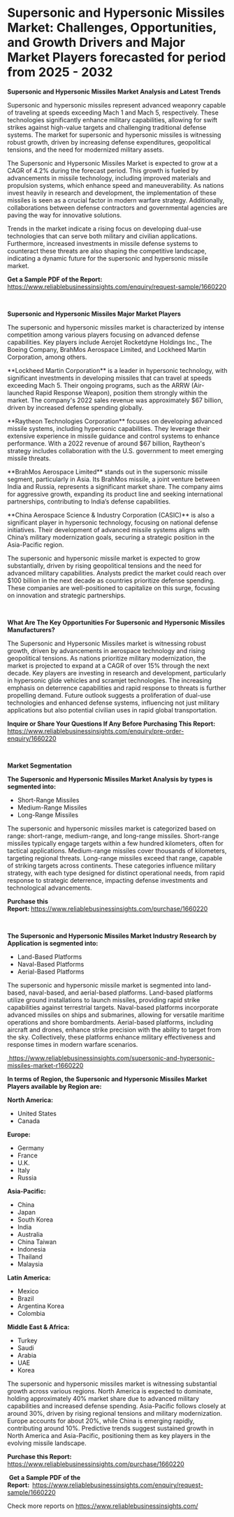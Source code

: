 <p><h1>Supersonic and Hypersonic Missiles Market: Challenges, Opportunities, and Growth Drivers and Major Market Players forecasted for period from 2025 - 2032</h1></p><p><strong>Supersonic and Hypersonic Missiles Market Analysis and Latest Trends</strong></p>
<p><p>Supersonic and hypersonic missiles represent advanced weaponry capable of traveling at speeds exceeding Mach 1 and Mach 5, respectively. These technologies significantly enhance military capabilities, allowing for swift strikes against high-value targets and challenging traditional defense systems. The market for supersonic and hypersonic missiles is witnessing robust growth, driven by increasing defense expenditures, geopolitical tensions, and the need for modernized military assets.</p><p>The Supersonic and Hypersonic Missiles Market is expected to grow at a CAGR of 4.2% during the forecast period. This growth is fueled by advancements in missile technology, including improved materials and propulsion systems, which enhance speed and maneuverability. As nations invest heavily in research and development, the implementation of these missiles is seen as a crucial factor in modern warfare strategy. Additionally, collaborations between defense contractors and governmental agencies are paving the way for innovative solutions.</p><p>Trends in the market indicate a rising focus on developing dual-use technologies that can serve both military and civilian applications. Furthermore, increased investments in missile defense systems to counteract these threats are also shaping the competitive landscape, indicating a dynamic future for the supersonic and hypersonic missile market.</p></p>
<p><strong>Get a Sample PDF of the Report:&nbsp;</strong> <a href="https://www.reliablebusinessinsights.com/enquiry/request-sample/1660220?utm_campaign=2527&utm_medium=2&utm_source=Github&utm_content=ia&utm_term=20022025&utm_id=supersonic-and-hypersonic-missiles">https://www.reliablebusinessinsights.com/enquiry/request-sample/1660220</a></p>
<p>&nbsp;</p>
<p><strong>Supersonic and Hypersonic Missiles Major Market Players</strong></p>
<p><p>The supersonic and hypersonic missiles market is characterized by intense competition among various players focusing on advanced defense capabilities. Key players include Aerojet Rocketdyne Holdings Inc., The Boeing Company, BrahMos Aerospace Limited, and Lockheed Martin Corporation, among others.</p><p>**Lockheed Martin Corporation** is a leader in hypersonic technology, with significant investments in developing missiles that can travel at speeds exceeding Mach 5. Their ongoing programs, such as the ARRW (Air-launched Rapid Response Weapon), position them strongly within the market. The company's 2022 sales revenue was approximately $67 billion, driven by increased defense spending globally.</p><p>**Raytheon Technologies Corporation** focuses on developing advanced missile systems, including hypersonic capabilities. They leverage their extensive experience in missile guidance and control systems to enhance performance. With a 2022 revenue of around $67 billion, Raytheon's strategy includes collaboration with the U.S. government to meet emerging missile threats.</p><p>**BrahMos Aerospace Limited** stands out in the supersonic missile segment, particularly in Asia. Its BrahMos missile, a joint venture between India and Russia, represents a significant market share. The company aims for aggressive growth, expanding its product line and seeking international partnerships, contributing to India’s defense capabilities.</p><p>**China Aerospace Science & Industry Corporation (CASIC)** is also a significant player in hypersonic technology, focusing on national defense initiatives. Their development of advanced missile systems aligns with China’s military modernization goals, securing a strategic position in the Asia-Pacific region.</p><p>The supersonic and hypersonic missile market is expected to grow substantially, driven by rising geopolitical tensions and the need for advanced military capabilities. Analysts predict the market could reach over $100 billion in the next decade as countries prioritize defense spending. These companies are well-positioned to capitalize on this surge, focusing on innovation and strategic partnerships.</p></p>
<p>&nbsp;</p>
<p><strong>What Are The Key Opportunities For Supersonic and Hypersonic Missiles Manufacturers?</strong></p>
<p><p>The Supersonic and Hypersonic Missiles market is witnessing robust growth, driven by advancements in aerospace technology and rising geopolitical tensions. As nations prioritize military modernization, the market is projected to expand at a CAGR of over 15% through the next decade. Key players are investing in research and development, particularly in hypersonic glide vehicles and scramjet technologies. The increasing emphasis on deterrence capabilities and rapid response to threats is further propelling demand. Future outlook suggests a proliferation of dual-use technologies and enhanced defense systems, influencing not just military applications but also potential civilian uses in rapid global transportation.</p></p>
<p><strong>Inquire or Share Your Questions If Any Before Purchasing This Report:</strong> <a href="https://www.reliablebusinessinsights.com/enquiry/pre-order-enquiry/1660220?utm_campaign=2527&utm_medium=2&utm_source=Github&utm_content=ia&utm_term=20022025&utm_id=supersonic-and-hypersonic-missiles">https://www.reliablebusinessinsights.com/enquiry/pre-order-enquiry/1660220</a></p>
<p>&nbsp;</p>
<p><strong>Market Segmentation</strong></p>
<p><strong>The Supersonic and Hypersonic Missiles Market Analysis by types is segmented into:</strong></p>
<p><ul><li>Short-Range Missiles</li><li>Medium-Range Missiles</li><li>Long-Range Missiles</li></ul></p>
<p><p>The supersonic and hypersonic missiles market is categorized based on range: short-range, medium-range, and long-range missiles. Short-range missiles typically engage targets within a few hundred kilometers, often for tactical applications. Medium-range missiles cover thousands of kilometers, targeting regional threats. Long-range missiles exceed that range, capable of striking targets across continents. These categories influence military strategy, with each type designed for distinct operational needs, from rapid response to strategic deterrence, impacting defense investments and technological advancements.</p></p>
<p><strong>Purchase this Report:&nbsp;</strong><a href="https://www.reliablebusinessinsights.com/purchase/1660220?utm_campaign=2527&utm_medium=2&utm_source=Github&utm_content=ia&utm_term=20022025&utm_id=supersonic-and-hypersonic-missiles">https://www.reliablebusinessinsights.com/purchase/1660220</a></p>
<p>&nbsp;</p>
<p><strong>The Supersonic and Hypersonic Missiles Market Industry Research by Application is segmented into:</strong></p>
<p><ul><li>Land-Based Platforms</li><li>Naval-Based Platforms</li><li>Aerial-Based Platforms</li></ul></p>
<p><p>The supersonic and hypersonic missile market is segmented into land-based, naval-based, and aerial-based platforms. Land-based platforms utilize ground installations to launch missiles, providing rapid strike capabilities against terrestrial targets. Naval-based platforms incorporate advanced missiles on ships and submarines, allowing for versatile maritime operations and shore bombardments. Aerial-based platforms, including aircraft and drones, enhance strike precision with the ability to target from the sky. Collectively, these platforms enhance military effectiveness and response times in modern warfare scenarios.</p></p>
<p><a href="https://www.reliablebusinessinsights.com/supersonic-and-hypersonic-missiles-market-r1660220?utm_campaign=2527&utm_medium=2&utm_source=Github&utm_content=ia&utm_term=20022025&utm_id=supersonic-and-hypersonic-missiles">&nbsp;https://www.reliablebusinessinsights.com/supersonic-and-hypersonic-missiles-market-r1660220</a></p>
<p><strong>In terms of Region, the Supersonic and Hypersonic Missiles Market Players available by Region are:</strong></p>
<p>
    <p> <strong> North America: </strong>
        <ul>
            <li>United States</li>
            <li>Canada</li>
        </ul>
        </p> 
    <p> <strong> Europe: </strong>
        <ul>
            <li>Germany</li>
            <li>France</li>
            <li>U.K.</li>
            <li>Italy</li>
            <li>Russia</li>
        </ul>
        </p> 
    <p> <strong> Asia-Pacific: </strong>
        <ul>
            <li>China</li>
            <li>Japan</li>
            <li>South Korea</li>
            <li>India</li>
            <li>Australia</li>
            <li>China Taiwan</li>
            <li>Indonesia</li>
            <li>Thailand</li>
            <li>Malaysia</li>
        </ul>
        </p> 
    <p> <strong> Latin America: </strong>
        <ul>
            <li>Mexico</li>
            <li>Brazil</li>
            <li>Argentina Korea</li>
            <li>Colombia</li>
        </ul>
        </p> 
    <p> <strong> Middle East & Africa: </strong>
        <ul>
            <li>Turkey</li>
            <li>Saudi</li>
            <li>Arabia</li>
            <li>UAE</li>
            <li>Korea</li>
        </ul>
    </p>
    </p>
<p><p>The supersonic and hypersonic missiles market is witnessing substantial growth across various regions. North America is expected to dominate, holding approximately 40% market share due to advanced military capabilities and increased defense spending. Asia-Pacific follows closely at around 30%, driven by rising regional tensions and military modernization. Europe accounts for about 20%, while China is emerging rapidly, contributing around 10%. Predictive trends suggest sustained growth in North America and Asia-Pacific, positioning them as key players in the evolving missile landscape.</p></p>
<p><strong>Purchase this Report: </strong><a href="https://www.reliablebusinessinsights.com/purchase/1660220?utm_campaign=2527&utm_medium=2&utm_source=Github&utm_content=ia&utm_term=20022025&utm_id=supersonic-and-hypersonic-missiles">https://www.reliablebusinessinsights.com/purchase/1660220</a></p>
<p>&nbsp;<strong>Get a Sample PDF of the Report:&nbsp;&nbsp;</strong><a href="https://www.reliablebusinessinsights.com/enquiry/request-sample/1660220?utm_campaign=2527&utm_medium=2&utm_source=Github&utm_content=ia&utm_term=20022025&utm_id=supersonic-and-hypersonic-missiles">https://www.reliablebusinessinsights.com/enquiry/request-sample/1660220</a></p>
<p><strong></strong></p>
<p>Check more reports on <a href="https://www.reliablebusinessinsights.com/?utm_campaign=2527&utm_medium=2&utm_source=Github&utm_content=ia&utm_term=20022025&utm_id=supersonic-and-hypersonic-missiles">https://www.reliablebusinessinsights.com/</a></p>